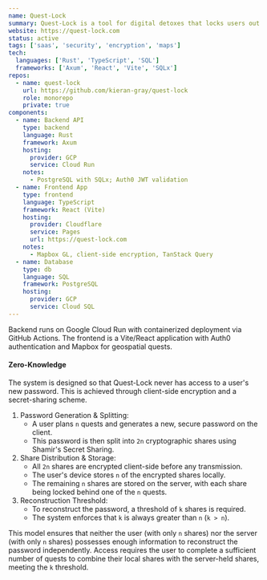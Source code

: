 ```yaml
---
name: Quest-Lock
summary: Quest-Lock is a tool for digital detoxes that locks users out of their social media by splitting their password into shares that can only be recovered by completing real world quests.
website: https://quest-lock.com
status: active
tags: ['saas', 'security', 'encryption', 'maps']
tech:
  languages: ['Rust', 'TypeScript', 'SQL']
  frameworks: ['Axum', 'React', 'Vite', 'SQLx']
repos:
  - name: quest-lock
    url: https://github.com/kieran-gray/quest-lock
    role: monorepo
    private: true
components:
  - name: Backend API
    type: backend
    language: Rust
    framework: Axum
    hosting:
      provider: GCP
      service: Cloud Run
    notes:
      - PostgreSQL with SQLx; Auth0 JWT validation
  - name: Frontend App
    type: frontend
    language: TypeScript
    framework: React (Vite)
    hosting:
      provider: Cloudflare
      service: Pages
      url: https://quest-lock.com
    notes:
      - Mapbox GL, client-side encryption, TanStack Query
  - name: Database
    type: db
    language: SQL
    framework: PostgreSQL
    hosting:
      provider: GCP
      service: Cloud SQL
---
```


Backend runs on Google Cloud Run with containerized deployment via GitHub Actions. The frontend is a Vite/React application with Auth0 authentication and Mapbox for geospatial quests.

#### Zero-Knowledge

The system is designed so that Quest-Lock never has access to a user's new password. This is achieved through client-side encryption and a secret-sharing scheme.

1. Password Generation & Splitting:
   - A user plans `n` quests and generates a new, secure password on the client.
   - This password is then split into `2n` cryptographic shares using Shamir's Secret Sharing.
2. Share Distribution & Storage:
   - All `2n` shares are encrypted client-side before any transmission.
   - The user's device stores `n` of the encrypted shares locally.
   - The remaining `n` shares are stored on the server, with each share being locked behind one of the `n` quests.
3. Reconstruction Threshold:
   - To reconstruct the password, a threshold of `k` shares is required.
   - The system enforces that `k` is always greater than `n` (`k > n`).

This model ensures that neither the user (with only `n` shares) nor the server (with only `n` shares) possesses enough information to reconstruct the password independently. Access requires the user to complete a sufficient number of quests to combine their local shares with the server-held shares, meeting the `k` threshold.
